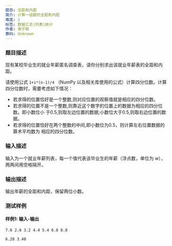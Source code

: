 ```yaml
---
题目: 全距和内距
简介: 计算一组数的全距和内距
难度: 2
标签: 数据汇总|列表|统计
作者: 谢子聪
慕码: Unknown
---
```


### 题目描述

现有某校毕业生的就业年薪匿名调查表，请你分别求出该就业年薪表的全距和内距。

请使用公式  `1+i*(n-1)/4` （NumPy 以及相关库使用的公式）计算四分位数。计算四分位数时，需要考虑如下情况：

- 若求得的位置恰好是一个整数,则对应位置的观察值就是相应的四分位数。
- 若求得的位置不是一个整数,则靠近这个数字的位置上的数据为相应的四分位数。即小数位小 于0.5,则取左边位置的数据;小数位大于0.5,则取右边位置的数据。
- 若求得的位置恰好在两个整数的中间,即小数位为0.5，则计算左右位置数据的算术平均数为 相应的四分位数。

### 输入描述

输入为一个就业年薪列表，每一个值代表该毕业生的年薪（浮点数，单位为 w），两两间用空格隔开。

### 输出描述

输出年薪的全距和内距，保留两位小数。

### 测试样例

#### 样例1: 输入-输出

```
7.6 2.6 3.2 4.4 5.4 6.8 8.8
```

```
6.20 3.40
```

